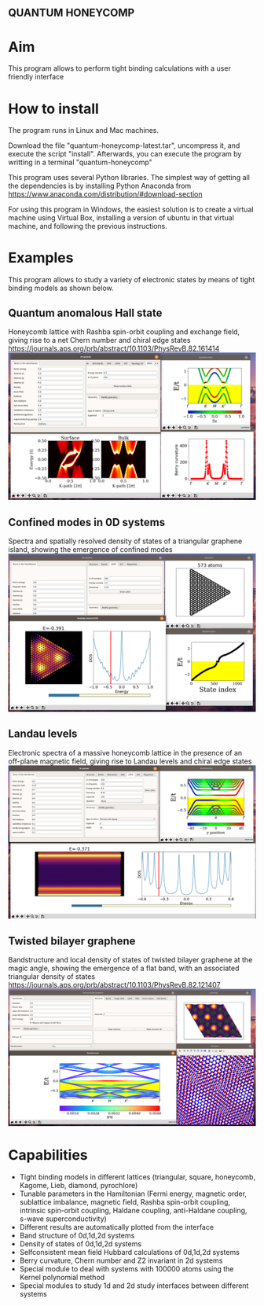 ## QUANTUM HONEYCOMP ##

# Aim #

This program allows to perform tight binding calculations with a user friendly interface


# How to install #

The program runs in Linux and Mac machines. 

Download the file "quantum-honeycomp-latest.tar", uncompress it, and execute the script "install". Afterwards, you can execute the program by writting in a terminal "quantum-honeycomp"

This program uses several Python libraries. The simplest way of getting all the dependencies is by installing Python Anaconda from https://www.anaconda.com/distribution/#download-section 

For using this program in Windows, the easiest solution is to create a virtual machine using Virtual Box, installing
a version of ubuntu in that virtual machine, and following the previous instructions.


# Examples
This program allows to study a variety of electronic states by means of tight binding models as shown below.

## Quantum anomalous Hall state
Honeycomb lattice with Rashba spin-orbit coupling and exchange field, giving rise to a net Chern number and chiral edge states
https://journals.aps.org/prb/abstract/10.1103/PhysRevB.82.161414
![Alt text](screenshots/qah.png?raw=true "QAH state")


## Confined modes in 0D systems
Spectra and spatially resolved density of states of a triangular graphene island, showing the emergence of confined modes
![Alt text](screenshots/island.png?raw=true "Confined modes in a graphene island")


## Landau levels
Electronic spectra of a massive honeycomb lattice in the presence of an off-plane magnetic field, giving rise to Landau levels and chiral edge states
![Alt text](screenshots/zzqh.png?raw=true "Landau levels in a massive zigzag honeycomb ribbon")

## Twisted bilayer graphene
Bandstructure and local density of states of twisted bilayer graphene at the magic angle, showing the emergence of a flat band, with an associated triangular density of states
https://journals.aps.org/prb/abstract/10.1103/PhysRevB.82.121407
![Alt text](screenshots/tbg.png?raw=true "Magic angle twisted bilayer graphene")

# Capabilities #
- Tight binding models in different lattices (triangular, square, honeycomb, Kagome, Lieb, diamond, pyrochlore)
- Tunable parameters in the Hamiltonian (Fermi energy, magnetic order, sublattice imbalance, magnetic field,  Rashba spin-orbit coupling, intrinsic spin-orbit coupling, Haldane coupling, anti-Haldane coupling, s-wave superconductivity)
- Different results are automatically plotted from the interface
- Band structure of 0d,1d,2d systems
- Density of states of 0d,1d,2d systems
- Selfconsistent mean field Hubbard calculations of 0d,1d,2d systems
- Berry curvature, Chern number and Z2 invariant in 2d systems
- Special module to deal with systems with 100000 atoms using the Kernel polynomial method
- Special modules to study 1d and 2d study interfaces between different systems

